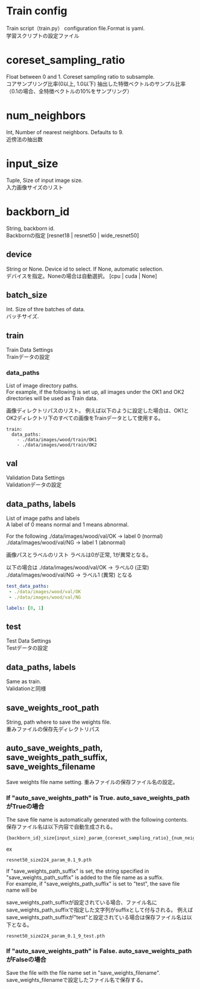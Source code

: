 # Train config
Train script（train.py） configuration file.Format is yaml.<br>
学習スクリプトの設定ファイル

# coreset_sampling_ratio
Float between 0 and 1. Coreset sampling ratio to subsample.<br>
コアサンプリング比率(0以上, 1.0以下)
抽出した特徴ベクトルのサンプル比率
（0.1の場合、全特徴ベクトルの10%をサンプリング）

# num_neighbors
Int, Number of nearest neighbors. Defaults to 9.<br>
近傍法の抽出数

# input_size
Tuple, Size of input image size. <br>
入力画像サイズのリスト

# backborn_id
String, backborn id.<br>
Backbornの指定
[resnet18 | resnet50 | wide_resnet50]

## device
String or None. Device id to select. If None, automatic selection.<br>
デバイスを指定。Noneの場合は自動選択。
[cpu | cuda | None]

## batch_size
Int. Size of thre batches of data.<br>
バッチサイズ.

## train
Train Data Settings<br>
Trainデータの設定

### data_paths
List of image directory paths.<br>
For example, if the following is set up, all images under the OK1 and OK2 directories will be used as Train data.<br>

画像ディレクトリパスのリスト。
例えば以下のように設定した場合は、OK1とOK2ディレクトリ下のすべての画像をTrainデータとして使用する。

```
train:
  data_paths:
    - ./data/images/wood/train/OK1
    - ./data/images/wood/train/OK2
```

## val
Validation Data Settings<br>
Validationデータの設定

## data_paths, labels
List of image paths and labels<br>
A label of 0 means normal and 1 means abnormal.<br>

For the following
./data/images/wood/val/OK -> label 0 (normal)
./data/images/wood/val/NG -> label 1 (abnormal)


画像パスとラベルのリスト
ラベルは0が正常, 1が異常となる。

以下の場合は
./data/images/wood/val/OK -> ラベル0 (正常)
./data/images/wood/val/NG -> ラベル1 (異常)
となる

```yaml
test_data_paths:
 - ./data/images/wood/val/OK
 - ./data/images/wood/val/NG

labels: [0, 1]
```

## test
Test Data Settings<br>
Testデータの設定

## data_paths, labels
Same as train.<br>
Validationと同様

## save_weights_root_path
String, path where to save the weights file.<br>
重みファイルの保存先ディレクトリパス

## auto_save_weights_path, save_weights_path_suffix, save_weights_filename
Save weights file name setting.
重みファイルの保存ファイル名の設定。

### If "auto_save_weights_path" is True. auto_save_weights_pathがTrueの場合
The save file name is automatically generated with the following contents.<br>
保存ファイル名は以下内容で自動生成される。
```
{backborn_id}_size{input_size}_param_{coreset_sampling_ratio}_{num_neighbors}.pth
```
ex
```
resnet50_size224_param_0.1_9.pth
```
If "save_weights_path_suffix" is set, the string specified in "save_weights_path_suffix" is added to the file name as a suffix.<br>
For example, if "save_weights_path_suffix" is set to "test", the save file name will be<br>

save_weights_path_suffixが設定されている場合、ファイル名にsave_weights_path_suffixで指定した文字列がsuffixとして付与される。
例えばsave_weights_path_suffixが"test"と設定されている場合は保存ファイル名は以下となる。

```
resnet50_size224_param_0.1_9_test.pth
```

### If "auto_save_weights_path" is False. auto_save_weights_pathがFalseの場合
Save the file with the file name set in "save_weights_filename".<br>
save_weights_filenameで設定したファイル名で保存する。

